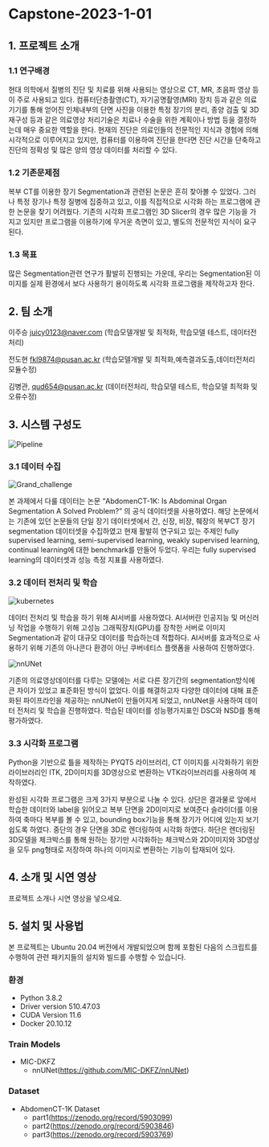 # Capstone-2023-1-01



## 1. 프로젝트 소개
### 1.1 연구배경
현대 의학에서 질병의 진단 및 치료를 위해 사용되는 영상으로 CT, MR, 초음파 영상 등이 주로 사용되고 있다. 컴퓨터단층촬영(CT), 자기공명촬영(MRI) 장치 등과 같은 의료기기를 통해 얻어진 인체내부의 단면 사진을 이용한 특정 장기의 분리, 종양 검출 및 3D 재구성 등과 같은 의료영상 처리기술은 치료나 수술을 위한 계획이나 방법 등을 결정하는데 매우 중요한 역할을 한다. 현재의 진단은 의료인들의 전문적인 지식과 경험에 의해 시각적으로 이루어지고 있지만, 컴퓨터를 이용하여 진단을 한다면 진단 시간을 단축하고 진단의 정확성 및 많은 양의 영상 데이터를 처리할 수 있다.

### 1.2 기존문제점
복부 CT를 이용한 장기 Segmentation과 관련된 논문은 흔히 찾아볼 수 있었다. 그러나 특정 장기나 특정 질병에 집중하고 있고, 이를 직접적으로 시각화 하는 프로그램에 관한 논문을 찾기 어려웠다. 기존의 시각화 프로그램인 3D Slicer의 경우 많은 기능을 가지고 있지만 프로그램을 이용하기에 무거운 측면이 있고, 별도의 전문적인 지식이 요구된다.

### 1.3 목표
많은 Segmentation관련 연구가 활발히 진행되는 가운데, 우리는 Segmentation된 이미지를 실제 환경에서 보다 사용하기 용이하도록 시각화 프로그램을 제작하고자 한다.

## 2. 팀 소개
이주승 juicy0123@naver.com (학습모델개발 및 최적화, 학습모델 테스트, 데이터전처리)

전도현 fkl9874@pusan.ac.kr (학습모델개발 및 최적화,예측결과도출,데이터전처리 모듈수정)

김병관, qud654@pusan.ac.kr (데이터전처리, 학습모델 테스트, 학습모델 최적화 및 오류수정)

## 3. 시스템 구성도
![Pipeline](https://github.com/pnucse-capstone/capstone-2023-1-01/assets/48307605/697c539d-02cb-4c4c-b7d8-97ac4296853e)

### 3.1 데이터 수집
![Grand_challenge](https://github.com/pnucse-capstone/capstone-2023-1-01/assets/48307605/e13e59a1-6dd6-40e4-8819-ae7b28266505)

 본 과제에서 다룰 데이터는 논문 “AbdomenCT-1K: Is Abdominal Organ Segmentation A Solved Problem?” 의 공식 데이터셋을 사용하였다. 해당 논문에서는 기존에 있던 논문들의 단일 장기 데이터셋에서 간, 신장, 비장, 췌장의 복부CT 장기segmentation 데이터셋을 수집하였고 현재 활발히 연구되고 있는 주제인 fully supervised learning, semi-supervised learning, weakly supervised learning, continual learning에 대한 benchmark를 만들어 두었다. 우리는 fully supervised learning의 데이터셋과 성능 측정 지표를 사용하였다.

### 3.2 데이터 전처리 및 학습
![kubernetes](https://github.com/pnucse-capstone/capstone-2023-1-01/assets/48307605/3491eb0f-fe70-4bd8-ba13-1cd7897d2359)

 데이터 전처리 및 학습을 하기 위해 AI서버를 사용하였다. AI서버란 인공지능 및 머신러닝 작업을 수행하기 위해 고성능 그래픽장치(GPU)를 장착한 서버로 이미지 Segmentation과 같이 대규모 데이터를 학습하는데 적합하다. AI서버를 효과적으로 사용하기 위해 기존의 아나콘다 환경이 아닌 쿠버네티스 플랫폼을 사용하여 진행하였다.
 
![nnUNet](https://github.com/pnucse-capstone/capstone-2023-1-01/assets/48307605/e3b654dd-a025-4471-afbd-e4a583505bba)

기존의 의료영상데이터를 다루는 모델에는 서로 다른 장기간의 segmentation방식에 큰 차이가 있었고 표준화된 방식이 없었다. 이를 해결하고자 다양한 데이터에 대해 표준화된 파이프라인을 제공하는 nnUNet이 만들어지게 되었고, nnUNet을 사용하여 데이터 전처리 및 학습을 진행하였다. 학습된 데이터를 성능평가지표인 DSC와 NSD를 통해 평가하였다.

### 3.3 시각화 프로그램
Python을 기반으로 틀을 제작하는 PYQT5 라이브러리, CT 이미지를 시각화하기 위한 라이브러리인 ITK, 2D이미지를 3D영상으로 변환하는 VTK라이브러리를 사용하여 제작하였다.

완성된 시각화 프로그램은 크게 3가지 부분으로 나눌 수 있다. 상단은 결과물로 앞에서 학습한 데이터와 label을 읽어오고 복부 단면을 2D이미지로 보여준다 슬라이더를 이용하여 축마다 복부를 볼 수 있고, bounding box기능을 통해 장기가 어디에 있는지 보기 쉽도록 하였다. 중단의 경우 단면을 3D로 렌더링하여 시각화 하였다. 하단은 렌더링된 3D모델을 체크박스를 통해 원하는 장기만 시각화하는 체크박스와 2D이미지와 3D영상을 모두 png형태로 저장하여 하나의 이미지로 변환하는 기능이 탑재되어 있다.

## 4. 소개 및 시연 영상

프로젝트 소개나 시연 영상을 넣으세요.

## 5. 설치 및 사용법
본 프로젝트는 Ubuntu 20.04 버전에서 개발되었으며 함께 포함된 다음의 스크립트를 수행하여 관련 패키지들의 설치와 빌드를 수행할 수 있습니다.
### 환경
- Python 3.8.2
- Driver version 510.47.03
- CUDA Version 11.6
- Docker 20.10.12
  
### Train Models
- MIC-DKFZ
  - nnUNet(https://github.com/MIC-DKFZ/nnUNet)
 
### Dataset
- AbdomenCT-1K Dataset
  - part1(https://zenodo.org/record/5903099)
  - part2(https://zenodo.org/record/5903846)
  - part3(https://zenodo.org/record/5903769)
